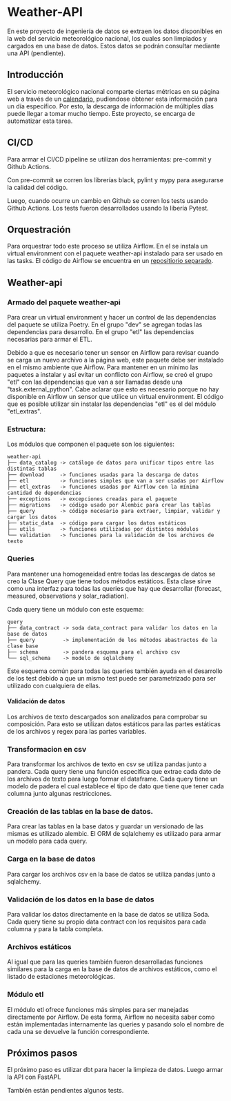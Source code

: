 # Weather-API

En este proyecto de ingeniería de datos se extraen los datos disponibles en la web del servicio meteorológico nacional, los cuales son limpiados y cargados en una base de datos. Estos datos se podrán consultar mediante una API (pendiente).

## Introducción

El servicio meteorológico nacional comparte ciertas métricas en su página web a través de un [calendario](https://www.smn.gob.ar/descarga-de-datos), pudiendose obtener esta información para un día específico. Por esto, la descarga de información de múltiples días puede llegar a tomar mucho tiempo. Este proyecto, se encarga de automatizar esta tarea.

## CI/CD

Para armar el CI/CD pipeline se utilizan dos herramientas: pre-commit y Github Actions.

Con pre-commit se corren los librerías black, pylint y mypy para asegurarse la calidad del código.

Luego, cuando ocurre un cambio en Github se corren los tests usando Github Actions. Los tests fueron desarrollados usando la libería Pytest.

## Orquestración

Para orquestrar todo este proceso se utiliza Airflow. En el se instala un virtual environment con el paquete weather-api instalado para ser usado en las tasks. El código de Airflow se encuentra en un [repositiorio separado](https://github.com/sebastian-dalceggio/weather-api-airflow).

## Weather-api

### Armado del paquete weather-api

Para crear un virtual environment y hacer un control de las dependencias del paquete se utiliza Poetry. En el grupo "dev" se agregan todas las dependencias para desarrollo. En el grupo "etl" las dependencias necesarias para armar el ETL.

Debido a que es necesario tener un sensor en Airflow para revisar cuando se carga un nuevo archivo a la página web, este paquete debe ser instalado en el mismo ambiente que Airflow. Para mantener en un mínimo las paquetes a instalar y así evitar un conflicto con Airflow, se creó el grupo "etl" con las dependencias que van a ser llamadas desde una "task.external_python". Cabe aclarar que esto es necesario porque no hay disponible en Airflow un sensor que utilice un virtual environment. El código que es posible utilizar sin instalar las dependencias "etl" es el del módulo "etl_extras".

### Estructura:

Los módulos que componen el paquete son los siguientes:

```
weather-api
├── data_catalog -> catálogo de datos para unificar tipos entre las distintas tablas
├── download     -> funciones usadas para la descarga de datos
├── etl          -> funciones simples que van a ser usadas por Airflow
├── etl_extras   -> funciones usadas por Airflow con la mínima cantidad de dependencias
├── exceptions   -> excepciones creadas para el paquete
├── migrations   -> código usado por Alembic para crear las tablas
├── query        -> código necesario para extraer, limpiar, validar y cargar los datos
├── static_data  -> código para cargar los datos estáticos
├── utils        -> funciones utilizadas por distintos módulos
└── validation   -> funciones para la validación de los archivos de texto
```

### Queries

Para mantener una homogeneidad entre todas las descargas de datos se creo la Clase Query que tiene todos métodos estáticos. Esta clase sirve como una interfaz para todas las queries que hay que desarrollar (forecast, measured, observations y solar_radiation).

Cada query tiene un módulo con este esquema:

```
query
├── data_contract -> soda data_contract para validar los datos en la base de datos
├── query         -> implementación de los métodos abastractos de la clase base
├── schema        -> pandera esquema para el archivo csv
└── sql_schema    -> modelo de sqlalchemy
```

Este esquema común para todas las queries también ayuda en el desarrollo de los test debido a que un mismo test puede ser parametrizado para ser utilizado con cualquiera de ellas.

#### Validación de datos

Los archivos de texto descargados son analizados para comprobar su composición. Para esto se utilizan datos estáticos para las partes estáticas de los archivos y regex para las partes variables.

### Transformacion en csv

Para transformar los archivos de texto en csv se utiliza pandas junto a pandera. Cada query tiene una función específica que extrae cada dato de los archivos de texto para luego formar el dataframe. Cada query tiene un modelo de padera el cual establece el tipo de dato que tiene que tener cada columna junto algunas restricciones.

### Creación de las tablas en la base de datos.

Para crear las tablas en la base datos y guardar un versionado de las mismas es utilizado alembic. El ORM de sqlalchemy es utilizado para armar un modelo para cada query.

### Carga en la base de datos

Para cargar los archivos csv en la base de datos se utiliza pandas junto a sqlalchemy.

### Validación de los datos en la base de datos

Para validar los datos directamente en la base de datos se utiliza Soda. Cada query tiene su propio data contract con los requisitos para cada columna y para la tabla completa.

### Archivos estáticos

Al igual que para las queries también fueron desarrolladas funciones similares para la carga en la base de datos de archivos estáticos, como el listado de estaciones meteorológicas.

### Módulo etl

El módulo etl ofrece funciones más simples para ser manejadas directamente por Airflow. De esta forma, Airflow no necesita saber como están implementadas internamente las queries y pasando solo el nombre de cada una se devuelve la función correspondiente.

## Próximos pasos

El próximo paso es utilizar dbt para hacer la limpieza de datos. Luego armar la API con FastAPI.

También están pendientes algunos tests.